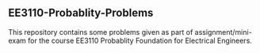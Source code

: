 ## EE3110-Probablity-Problems
This repository contains some problems given as part of assignment/mini-exam for the course EE3110 Probablity Foundation for Electrical Engineers.
